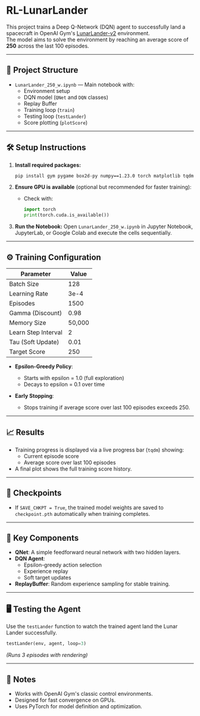 # RL-LunarLander

This project trains a Deep Q-Network (DQN) agent to successfully land a spacecraft in OpenAI Gym's [LunarLander-v2](https://www.gymlibrary.dev/environments/box2d/lunar_lander/) environment.  
The model aims to solve the environment by reaching an average score of **250** across the last 100 episodes.

---

## 📂 Project Structure
- `LunarLander_250_w.ipynb` — Main notebook with:
  - Environment setup
  - DQN model (`QNet` and `DQN` classes)
  - Replay Buffer
  - Training loop (`train`)
  - Testing loop (`testLander`)
  - Score plotting (`plotScore`)

---

## 🛠️ Setup Instructions

1. **Install required packages:**
    ```bash
    pip install gym pygame box2d-py numpy==1.23.0 torch matplotlib tqdm
    ```

2. **Ensure GPU is available** (optional but recommended for faster training):
    - Check with:
      ```python
      import torch
      print(torch.cuda.is_available())
      ```

3. **Run the Notebook:**
    Open `LunarLander_250_w.ipynb` in Jupyter Notebook, JupyterLab, or Google Colab and execute the cells sequentially.

---

## ⚙️ Training Configuration

| Parameter            | Value  |
|----------------------|--------|
| Batch Size           | 128    |
| Learning Rate        | 3e-4   |
| Episodes             | 1500   |
| Gamma (Discount)     | 0.98   |
| Memory Size          | 50,000 |
| Learn Step Interval  | 2      |
| Tau (Soft Update)    | 0.01   |
| Target Score         | 250    |

- **Epsilon-Greedy Policy**: 
  - Starts with epsilon = 1.0 (full exploration)
  - Decays to epsilon = 0.1 over time

- **Early Stopping**: 
  - Stops training if average score over last 100 episodes exceeds 250.

---

## 📈 Results
- Training progress is displayed via a live progress bar (`tqdm`) showing:
  - Current episode score
  - Average score over last 100 episodes
- A final plot shows the full training score history.

---

## 💾 Checkpoints
- If `SAVE_CHKPT = True`, the trained model weights are saved to `checkpoint.pth` automatically when training completes.

---

## 🧠 Key Components
- **QNet**: A simple feedforward neural network with two hidden layers.
- **DQN Agent**:
  - Epsilon-greedy action selection
  - Experience replay
  - Soft target updates
- **ReplayBuffer**: Random experience sampling for stable training.

---

## 🖥️ Testing the Agent
Use the `testLander` function to watch the trained agent land the Lunar Lander successfully.

```python
testLander(env, agent, loop=3)
```
*(Runs 3 episodes with rendering)*

---

## 📜 Notes
- Works with OpenAI Gym's classic control environments.
- Designed for fast convergence on GPUs.
- Uses PyTorch for model definition and optimization.
